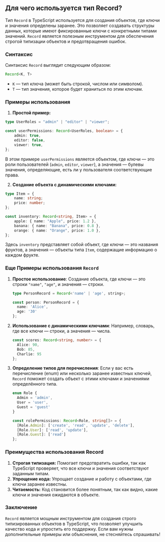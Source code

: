 ## Для чего используется тип Record?

Тип `Record` в TypeScript используется для создания объектов, где ключи и значения определены заранее. Это позволяет создавать структуры данных, которые имеют фиксированные ключи с конкретными типами значений. `Record` является полезным инструментом для обеспечения строгой типизации объектов и предотвращения ошибок.

### Синтаксис

Синтаксис `Record` выглядит следующим образом:

```typescript
Record<K, T>
```

- `K` — тип ключа (может быть строкой, числом или символом).
- `T` — тип значения, которое будет храниться по этим ключам.

### Примеры использования

1. **Простой пример:**

```typescript
type UserRoles = "admin" | "editor" | "viewer";

const userPermissions: Record<UserRoles, boolean> = {
    admin: true,
    editor: false,
    viewer: true,
};
```
В этом примере `userPermissions` является объектом, где ключи — это роли пользователей (`admin`, `editor`, `viewer`), а значения — булевы значения, определяющие, есть ли у пользователя соответствующие права.

2. **Создание объекта с динамическими ключами:**

```typescript
type Item = {
    name: string;
    price: number;
};

const inventory: Record<string, Item> = {
    apple: { name: "Apple", price: 1.2 },
    banana: { name: "Banana", price: 0.8 },
    orange: { name: "Orange", price: 1.0 },
};
```
Здесь `inventory` представляет собой объект, где ключи — это названия фруктов, а значения — объекты типа `Item`, содержащие информацию о каждом фрукте.

### Еще Примеры использования `Record`

1. **Простое использование**: Создание объекта, где ключи — это строки `"name"`, `"age"`, и значения — строки.

    ```typescript
    type PersonRecord = Record<'name' | 'age', string>;

    const person: PersonRecord = {
      name: 'Alice',
      age: '30'
    };
    ```

2. **Использование с динамическими ключами**: Например, словарь, где все ключи — строки, а значения — числа.

    ```typescript
    const scores: Record<string, number> = {
      Alice: 90,
      Bob: 85,
      Charlie: 95
    };
    ```

3. **Определение типов для перечисления**: Если у вас есть перечисление (enum) или несколько заранее известных ключей, `Record` поможет создать объект с этими ключами и значениями определённого типа.

    ```typescript
    enum Role {
      Admin = 'admin',
      User = 'user',
      Guest = 'guest'
    }

    const rolePermissions: Record<Role, string[]> = {
      [Role.Admin]: ['create', 'read', 'update', 'delete'],
      [Role.User]: ['read', 'update'],
      [Role.Guest]: ['read']
    };
    ```

### Преимущества использования Record

1. **Строгая типизация:** Помогает предотвратить ошибки, так как TypeScript проверяет, что все ключи и значения соответствуют заданным типам.
2. **Упрощение кода:** Упрощает создание и работу с объектами, где ключи заранее известны.
3. **Читаемость:** Код становится более понятным, так как видно, какие ключи и значения ожидаются в объекте.

### Заключение

`Record` является мощным инструментом для создания строго типизированных объектов в TypeScript, что позволяет улучшить качество кода и упростить его поддержку. Если вам нужны дополнительные примеры или объяснения, не стесняйтесь спрашивать!